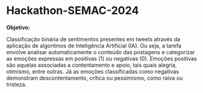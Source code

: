 # Hackathon-SEMAC-2024
**Objetivo:**

Classificação binária de sentimentos presentes em tweets através da aplicação de algoritmos de Inteligência Artificial (IA). Ou seja, a tarefa envolve analisar automaticamente o conteúdo das postagens e categorizar as emoções expressas em positivas (1) ou negativas (0). Emoções positivas são aquelas associadas a contentamento e apoio, tais quais alegria, otimismo, entre outras. Já as emoções classificadas como negativas demonstram descontentamento, crítica ou pessimismo, como raiva ou tristeza.
